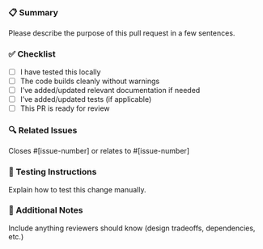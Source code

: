 ### 📋 Summary
Please describe the purpose of this pull request in a few sentences.

### ✅ Checklist
- [ ] I have tested this locally
- [ ] The code builds cleanly without warnings
- [ ] I’ve added/updated relevant documentation if needed
- [ ] I’ve added/updated tests (if applicable)
- [ ] This PR is ready for review

### 🔍 Related Issues
Closes #[issue-number] or relates to #[issue-number]

### 🧪 Testing Instructions
Explain how to test this change manually.

### 📎 Additional Notes
Include anything reviewers should know (design tradeoffs, dependencies, etc.)

